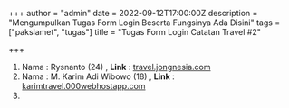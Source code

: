 +++
author = "admin"
date = 2022-09-12T17:00:00Z
description = "Mengumpulkan Tugas Form Login Beserta Fungsinya Ada Disini"
tags = ["pakslamet", "tugas"]
title = "Tugas Form Login Catatan Travel #2"

+++
1. Nama : Rysnanto (24) , **Link** : [travel.jongnesia.com](http://travel.jongnesia.com "travel.jongnesia.com")
2. Nama : M. Karim Adi Wibowo (18) , **Link** : [karimtravel.000webhostapp.com](http://karimtravel.000webhostapp.com "karimtravel.000webhostapp.com")
3. 